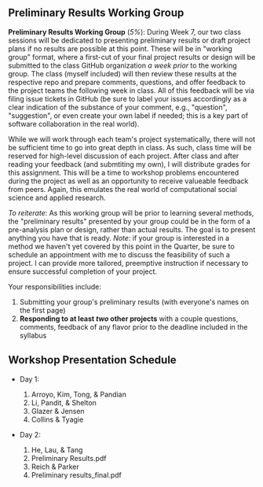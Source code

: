 ## Preliminary Results Working Group

**Preliminary Results Working Group** (*5%*): During Week 7, our two class sessions will be dedicated to presenting preliminary results or draft project plans if no results are possible at this point. These will be in "working group" format, where a first-cut of your final project results or design will be submitted to the class GitHub organization _a week prior_ to the working group. The class (myself included) will then review these results at the respective repo and prepare comments, questions, and offer feedback to the project teams the following week in class. All of this feedback will be via filing issue tickets in GitHub (be sure to label your issues accordingly as a clear indication of the substance of your comment, e.g., "question", "suggestion", or even create your own label if needed; this is a key part of software collaboration in the real world).

While we will work through each team's project systematically, there will not be sufficient time to go into great depth in class. As such, class time will be reserved for high-level discussion of each project. After class and after reading your feedback (and submtiting my own), I will distribute grades for this assignment. This will be a time to workshop problems encountered during the project as well as an opportunity to receive valueable feedback from peers. Again, this emulates the real world of computational social science and applied research.
	
_To reiterate_: As this working group will be prior to learning several methods, the "preliminary results" presented by your group could be in the form of a pre-analysis plan or design, rather than actual results. The goal is to present anything you have that is ready. _Note_: if your group is interested in a method we haven't yet covered by this point in the Quarter, be sure to schedule an appointment with me to discuss the feasibility of such a project. I can provide more tailored, preemptive instruction if necessary to ensure successful completion of your project.

Your responsibilities include:

1. Submitting your group's preliminary results (with everyone's names on the first page)
2. **Responding to at least *two* other projects** with a couple questions, comments, feedback of any flavor prior to the deadline included in the syllabus 


## Workshop Presentation Schedule

* Day 1:
	1. Arroyo, Kim, Tong, & Pandian
	2. Li, Pandit, & Shelton
	3. Glazer & Jensen
	4. Collins & Tyagie


* Day 2:
	1. He, Lau, & Tang
	2. Preliminary Results.pdf
	3. Reich & Parker
	4. Preliminary results_final.pdf
